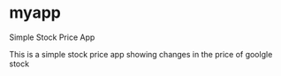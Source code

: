 # myapp
Simple Stock Price App

This is a simple stock price app showing changes in the price of goolgle stock
